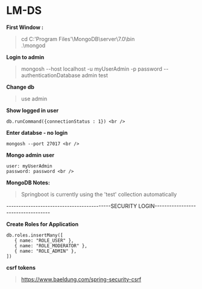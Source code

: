 # LM-DS

**First Window :**

> cd C:\'Program Files'\MongoDB\server\7.0\bin <br />
> .\mongod


**Login to admin**

> mongosh --host localhost -u myUserAdmin -p password --authenticationDatabase admin test <br />


**Change db**

> use admin <br />


**Show logged in user**
```
db.runCommand({connectionStatus : 1}) <br />
```


**Enter databse - no login**
```
mongosh --port 27017 <br />
```

**Mongo admin user**
```
user: myUserAdmin 
password: password <br />
```


**MongoDB Notes:**

> Springboot is currently using the 'test' collection automatically


-------------------------------------------SECURITY LOGIN-----------------------------------

**Create Roles for Application**
```
db.roles.insertMany([
   { name: "ROLE_USER" },
   { name: "ROLE_MODERATOR" },
   { name: "ROLE_ADMIN" },
])
```

**csrf tokens**
> https://www.baeldung.com/spring-security-csrf

